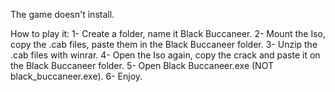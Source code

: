 The game doesn't install.

How to play it:
1- Create a folder, name it Black Buccaneer.
2- Mount the Iso, copy the .cab files, paste them in the Black Buccaneer folder.
3- Unzip the .cab files with winrar.
4- Open the Iso again, copy the crack and paste it on the Black Buccaneer folder.
5- Open Black Buccaneer.exe (NOT black_buccaneer.exe).
6- Enjoy.

